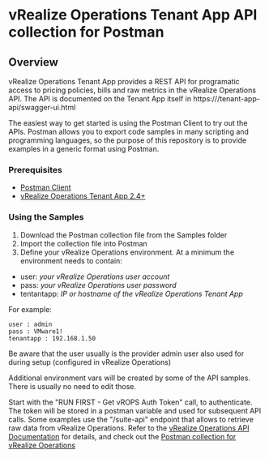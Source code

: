 
# vRealize Operations Tenant App API collection for Postman


## Overview

vRealize Operations Tenant App provides a REST API for programatic access to pricing policies, bills and raw metrics in the vRealize Operations API.
The API is documented on the Tenant App itself in https://<tenantapp>/tenant-app-api/swagger-ui.html
 
The easiest way to get started is using the Postman Client to try out the APIs.  Postman allows you to export code samples in many scripting and programming languages, so the purpose of this repository is to provide examples in a generic format using Postman.


### Prerequisites

* [Postman Client](https://www.getpostman.com/)
* [vRealize Operations Tenant App 2.4+](https://marketplace.vmware.com/vsx/solutions/management-pack-for-vcloud-director#resources)

### Using the Samples

1. Download the Postman collection file from the Samples folder
2. Import the collection file into Postman
3. Define your vRealize Operations environment.  At a minimum the environment needs to contain:

  * user: *your vRealize Operations user account*
  * pass: *your vRealize Operations user password*
  * tentantapp: *IP or hostname of the vRealize Operations Tenant App*

For example:

```
user : admin
pass : VMware1!
tenantapp : 192.168.1.50
```
Be aware that the user usually is the provider admin user also used for during setup (configured in vRealize Operations)

Additional environment vars will be created by some of the API samples.  There is usually no need to edit those.

Start with the "RUN FIRST - Get vROPS Auth Token" call, to authenticate. The token will be stored in a postman variable and used for subsequent API calls.
Some examples use the "/suite-api" endpoint that allows to retrieve raw data from vRealize Operations. Refer to the [vRealize Operations API Documentation](https://code.vmware.com/apis/364/vrealize-operations) for details, and check out the [Postman collection for vRealize Operations](https://code.vmware.com/samples/4663/postman-client-collection-for-vrealize-operations-rest-apis)
